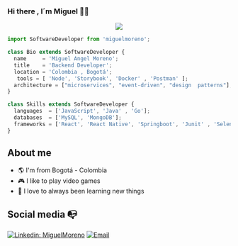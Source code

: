 ### Hi there , I´m  Miguel 🙌🙌
<p align="center">
  <img src="https://user-images.githubusercontent.com/81263056/208978913-767af424-1a76-4bea-9377-572f674b8273.jpg" />
</p>

```js
import SoftwareDeveloper from 'miguelmoreno';

class Bio extends SoftwareDeveloper {
  name     = 'Miguel Angel Moreno';
  title    = 'Backend Developer';
  location = 'Colombia , Bogotá';
   tools = [ 'Node', 'Storybook', 'Docker' , 'Postman' ];
  architecture = ["microservices", "event-driven", "design  patterns"],
}

class Skills extends SoftwareDeveloper {
  languages  = ['JavaScript', 'Java' , 'Go'];
  databases  = ['MySQL', 'MongoDB'];
  frameworks = ['React', 'React Native', 'Springboot', 'Junit' , 'Selenium', 'Mockito' , 'RestAsure'];
}
```
## About me 

- :earth_americas: I'm from Bogotá - Colombia
- :video_game: I like to play video games
- :gem: I love to always been learning new things


## Social media :mailbox_with_no_mail:


[![Linkedin: MiguelMoreno](https://img.shields.io/badge/-miguelmoreno-blue?style=flat-square&logo=Linkedin&logoColor=white&link=https://www.linkedin.com/in/miguel-angel-moreno-08017a202/)](https://www.linkedin.com/in/miguel-angel-moreno-08017a202/)
[![Email](https://img.shields.io/badge/miguelangelmorenomogollon@gmail.com-D14836?style=flat-square&logo=gmail&logoColor=white)](mailto:miguelangelmorenomogollon@gmail.com)





<!--
**miguelmoreno03/miguelmoreno03** is a ✨ _special_ ✨ repository because its `README.md` (this file) appears on your GitHub profile.

Here are some ideas to get you started:

- 🔭 I’m currently working on ...
- 🌱 I’m currently learning ...
- 👯 I’m looking to collaborate on ...
- 🤔 I’m looking for help with ...
- 💬 Ask me about ...
- 📫 How to reach me: ...
- 😄 Pronouns: ...
- ⚡ Fun fact: ...
-->
